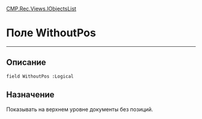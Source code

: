 ﻿---
Link: CMP.Rec.Views.IObjectsList.@WithoutPos
---

<!---  Навигация
[Имя проекта](#) :
-->
[CMP.Rec.Views.IObjectsList](Default)

# Поле WithoutPos
---

## Описание

    field WithoutPos :Logical

<!--
## Аргументы{#Args}

### Аргумент1

Описание аргумента 1
-->

## Назначение

Показывать на верхнем уровне документы без позиций.

<!--
## Пример

    WithoutPos...
-->

